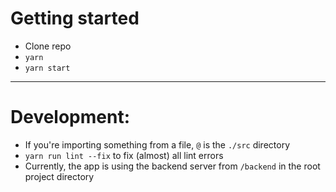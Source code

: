 # Getting started
- Clone repo
- `yarn`
- `yarn start`

----------
# Development:
- If you're importing something from a file, `@` is the `./src` directory
- `yarn run lint --fix` to fix (almost) all lint errors
- Currently, the app is using the backend server from `/backend` in the root project directory

